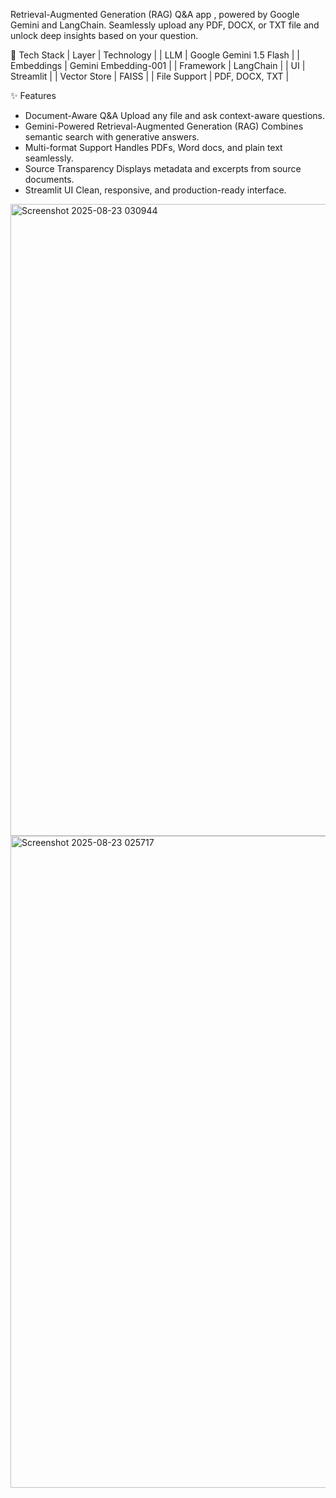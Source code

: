 Retrieval-Augmented Generation (RAG) Q&A app , powered by Google Gemini and LangChain.
Seamlessly upload any PDF, DOCX, or TXT file and unlock deep insights based on your question.

🧠 Tech Stack
| Layer | Technology | 
| LLM | Google Gemini 1.5 Flash | 
| Embeddings | Gemini Embedding-001 | 
| Framework | LangChain | 
| UI | Streamlit | 
| Vector Store | FAISS | 
| File Support | PDF, DOCX, TXT | 


✨ Features
- Document-Aware Q&A
Upload any file and ask context-aware questions.
- Gemini-Powered Retrieval-Augmented Generation (RAG)
Combines semantic search with generative answers.
- Multi-format Support
Handles PDFs, Word docs, and plain text seamlessly.
- Source Transparency
Displays metadata and excerpts from source documents.
- Streamlit UI
Clean, responsive, and production-ready interface.

<img width="1915" height="1011" alt="Screenshot 2025-08-23 030944" src="https://github.com/user-attachments/assets/0f07af2c-fb30-45ce-bb97-13feb5538d48" />
<img width="1907" height="1043" alt="Screenshot 2025-08-23 025717" src="https://github.com/user-attachments/assets/d45ed2a9-4004-4b00-8c65-e98ebd515471" />






 

